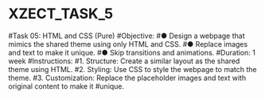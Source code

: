 # XZECT_TASK_5
#Task 05: HTML and CSS (Pure)
#Objective:
#● Design a webpage that mimics the shared theme using only HTML and CSS.
#● Replace images and text to make it unique.
#● Skip transitions and animations.
#Duration: 1 week
#Instructions:
#1. Structure: Create a similar layout as the shared theme using HTML.
#2. Styling: Use CSS to style the webpage to match the theme.
#3. Customization: Replace the placeholder images and text with original content to make it
#unique.

